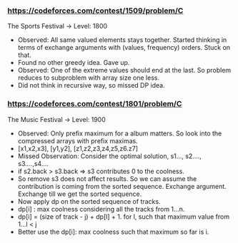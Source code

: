 ### https://codeforces.com/contest/1509/problem/C
The Sports Festival -> Level: 1800

* Observed: All same valued elements stays together. Started thinking in terms of exchange arguments with (values, frequency) orders. Stuck on that. 
* Found no other greedy idea. Gave up. 
* Observed: One of the extreme values should end at the last. So problem reduces to subproblem with array size one less. 
* Did not think in recursive way, so missed DP idea. 

### https://codeforces.com/contest/1801/problem/C
The Music Festival -> Level: 1900

* Observed: Only prefix maximum for a album matters. So look into the compressed arrays with prefix maximas. 
* [x1,x2,x3], [y1,y2], [z1,z2,z3,z4,z5,z6.z7]
* Missed Observation: Consider the optimal solution, s1..., s2...., s3....,s4....
* if s2.back > s3.back => s3 contributes 0 to the coolness. 
* So remove s3 does not affect results. So we can assume the contribution is coming from the sorted sequence. Exchange argument. Exchange till we get the sorted sequence.   
* Now apply dp on the sorted sequence of tracks. 
* dp[i] : max coolness considering all the tracks from 1...n.
* dp[i] = (size of track - j) + dp[l] + 1. for l, such that maximum value from 1...l < j
* Better use the dp[i]: max coolness such that maximum so far is i.       
